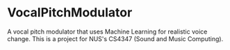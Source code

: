 # VocalPitchModulator
A vocal pitch modulator that uses Machine Learning for realistic voice change. This is a project for NUS's CS4347 (Sound and Music Computing).

